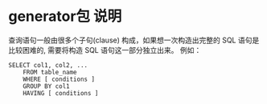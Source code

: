 # generator包 说明
查询语句一般由很多个子句(clause) 构成，如果想一次构造出完整的 SQL 语句是比较困难的, 需要将构造 SQL 语句这一部分独立出来。
例如：

```sqlite
SELECT col1, col2, ...
    FROM table_name
    WHERE [ conditions ]
    GROUP BY col1
    HAVING [ conditions ]
```
